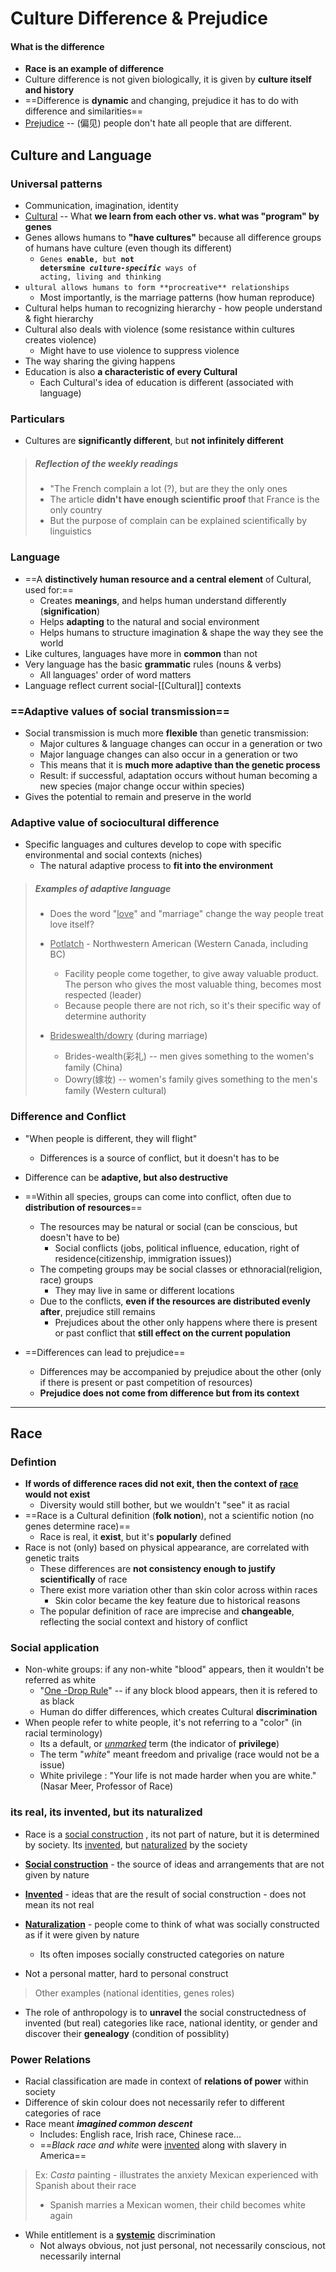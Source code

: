 # Culture Difference & Prejudice

#### What is the difference

- **Race is an example of difference**
- Culture difference is not given biologically, it is given by **culture itself and history**
- ==Difference is **dynamic** and changing, prejudice it has to do with difference and similarities==
- <u>Prejudice</u> -- (偏见) people don't hate all people that are different.

## Culture and Language

### Universal patterns

- Communication, imagination, identity
- <u>Cultural</u> -- What **we learn from each other 
 vs. what was "program" by genes**  
- Genes allows humans to **"have cultures"** because all difference groups of humans have culture (even though its different)
   - <code>Genes **enable**, but **not detersmine** ***culture-specific*** ways of acting, living and thinking</code>
- `ultural allows humans to form **procreative** relationships`
   - Most importantly, is the marriage patterns (how human reproduce)
- Cultural helps human to recognizing hierarchy - how people understand & fight hierarchy
- Cultural also deals with violence (some resistance within cultures creates violence)
   - Might have to use violence to suppress violence
- The way sharing the giving happens
- Education is also **a characteristic of every Cultural** 
   - Each Cultural's idea of education is different (associated with language)

### Particulars

- Cultures are **significantly different**, but **not infinitely different**
> ##### Reflection of the weekly readings
> - "The French complain a lot (?), but are they the only ones
> - The article **didn't have enough scientific proof** that France is the only country
> - But the purpose of complain can be explained scientifically by linguistics

### Language

- ==A **distinctively human resource and a central element** of Cultural, used for:==
   - Creates **meanings**, and helps human understand differently (**signification**)
   - Helps **adapting** to the natural and social environment
   - Helps humans to structure imagination & shape the way they see the world
- Like cultures, languages have more in **common** than not
- Very language has the basic **grammatic** rules (nouns & verbs)
   - All languages' order of word matters
- Language reflect current social-[[Cultural]] contexts

### ==Adaptive values of social transmission==

- Social transmission is much more **flexible** than genetic transmission:
   - Major cultures & language changes can occur in a generation or two
   - Major language changes can also occur in a generation or two
   - This means that it is **much more adaptive than the genetic process**
   - Result: if successful, adaptation occurs without human becoming a new species (major change occur within species)
- Gives the potential to remain and preserve in the world

### Adaptive value of sociocultural difference

- Specific languages and cultures develop to cope with specific environmental and social contexts (niches)
   - The natural adaptive process to **fit into the environment**

> ##### Examples of adaptive language
>
> - Does the word "<u>love</u>" and "marriage" change the way people treat love itself?
>
> - <u>Potlatch</u> - Northwestern American (Western Canada, including BC)
>   - Facility people come together, to give away valuable product. The person who gives the most valuable thing, becomes most respected (leader)
>   - Because people there are not rich, so it's their specific way of determine authority
> - <u>Brideswealth/dowry</u> (during marriage)
>   - Brides-wealth(彩礼) -- men gives something to the women's family (China)
>   - Dowry(嫁妆) -- women's family gives something to the men's family (Western cultural) 

### Difference and Conflict

- "When people is different, they will flight"
   - Differences is a source of conflict, but it doesn't has to be
- Difference can be **adaptive, but also destructive**
- ==Within all species, groups can come into conflict, often due to **distribution of resources**==
   - The resources may be natural or social (can be conscious, but doesn't have to be)
      - Social conflicts (jobs, political influence, education, right of residence(citizenship, immigration issues))
   - The competing groups may be social classes or ethnoracial(religion, race) groups
      - They may live in same or different locations
   - Due to the conflicts, **even if the resources are distributed evenly after**, prejudice still remains
      - Prejudices about the other only happens where there is present or past conflict that **still effect on the current population**

- ==Differences can lead to prejudice==
  - Differences may be accompanied by prejudice about the other (only if there is present or past competition of resources)
  - **Prejudice does not come from difference but from its context**

---

## Race

### Defintion

- **If words of difference races did not exit, then the context of <u>race</u> would not exist**
  - Diversity would still bother, but we wouldn't "see" it as racial
- ==Race is a Cultural definition (**folk notion**), not a scientific notion (no genes determine race)==
  - Race is real, it **exist**, but it's **popularly** defined
- Race is not (only) based on physical appearance, are correlated with genetic traits
  - These differences are **not consistency enough to justify scientifically** of race
  - There exist more variation other than skin color across within races
    - Skin color became the key feature due to historical reasons
  - The popular definition of race are imprecise and **changeable**, reflecting the social context and history of conflict

### Social application 

- Non-white groups: if any non-white "blood" appears, then it wouldn't be referred as white
  - "<u>One -Drop Rule</u>" -- if any block blood appears, then it is refered to as black
  - Human do differ differences, which creates Cultural **discrimination**
- When people refer to white people, it's not referring to a "color" (in racial terminology)
  - Its a default, or <u>*unmarked*</u> term (the indicator of **privilege**)
  - The term "*white*" meant freedom and privalige (race would not be a issue)
  - White privilege : "Your life is not made harder when you are white." (Nasar Meer, Professor of Race)

### its real, its invented, but its naturalized

- Race is a <u>social construction</u> , its not part of nature, but it is determined by society. Its <u>invented</u>, but <u>naturalized</u> by the society

- <u>**Social construction**</u> - the source of ideas and arrangements that are not given by nature
- **<u>Invented</u>** - ideas that are the result of social construction - does not mean its not real
- <u>**Naturalization**</u> - people come to think of what was socially constructed as if it were given by nature
  - Its often imposes socially constructed categories on nature
- Not a personal matter, hard to personal construct

> Other examples (national identities, genes roles)

- The role of anthropology is to **unravel** the social constructedness of invented (but real) categories like race, national identity, or gender and discover their **genealogy** (condition of possiblity)

### Power Relations

- Racial classification are made in context of **relations of power** within society
- Difference of skin colour does not necessarily refer to different categories of race
- Race meant ***imagined common descent***
  - Includes: English race, Irish race, Chinese race...
  - ==*Black race and white* were <u>invented</u> along with slavery in America==

> Ex: *Casta* painting - illustrates the anxiety Mexican experienced with Spanish about their race
>
> - Spanish marries a Mexican women, their child becomes white again

- While entitlement is a **<u>systemic</u>** discrimination
  - Not always obvious, not just personal, not necessarily conscious, not necessarily internal
